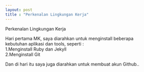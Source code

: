 ```yaml
---
layout: post
title : "Perkenalan Lingkungan Kerja"
---
```


Perkenalan Lingkungan Kerja



Hari pertama MK, saya diarahkan untuk menginstall beberapa <Br>
kebutuhan aplikasi dan tools, seperti : <br>
1.Menginstall Ruby dan Jekyll <BR>
2.Menginstall Git <br>

Dan di hari itu saya juga diarahkan untuk membuat akun Github.. <BR>
